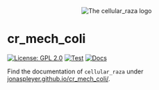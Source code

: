 <div align="center">
    <picture>
        <source media="(prefers-color-scheme: dark)" srcset="docs/source/_static/cellular_raza_dark_mode.svg">
        <source media="(prefers-color-scheme: light)" srcset="docs/source_static/cellular_raza.svg">
        <img alt="The cellular_raza logo" src="doc/cellular_raza.svg">
    </picture>
</div>

# cr_mech_coli
[![License: GPL 2.0](https://img.shields.io/github/license/jonaspleyer/cr_mech_coli?style=flat-square)](https://opensource.org/license/gpl-2-0/)
[![Test](https://img.shields.io/github/actions/workflow/status/jonaspleyer/cr_mech_coli/CI.yml?label=Test&style=flat-square)](https://github.com/jonaspleyer/cr_mech_coli/actions)
[![Docs](https://img.shields.io/github/actions/workflow/status/jonaspleyer/cr_mech_coli/sphinx_doc.yml?label=Docs&style=flat-square)](https://github.com/jonaspleyer/cr_mech_coli/actions)

Find the documentation of `cellular_raza` under
[jonaspleyer.github.io/cr_mech_coli/](https://jonaspleyer.github.io/cr_mech_coli/).
